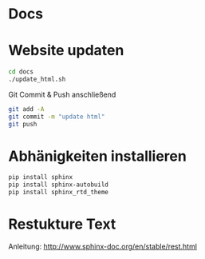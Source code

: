 # Docs

# Website updaten

```bash
cd docs
./update_html.sh
```

Git Commit & Push anschließend

```bash
git add -A
git commit -m "update html"
git push
```

# Abhänigkeiten installieren

```bash
pip install sphinx
pip install sphinx-autobuild
pip install sphinx_rtd_theme
```

# Restukture Text

Anleitung: http://www.sphinx-doc.org/en/stable/rest.html